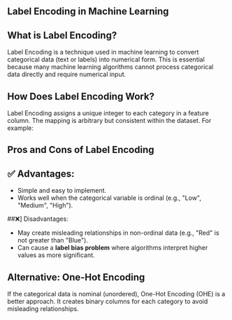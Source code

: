 ## **Label Encoding in Machine Learning**

## **What is Label Encoding?**
Label Encoding is a technique used in machine learning to convert categorical data (text or labels) into numerical form. This is essential because many machine learning algorithms cannot process categorical data directly and require numerical input.

## **How Does Label Encoding Work?**
Label Encoding assigns a unique integer to each category in a feature column. The mapping is arbitrary but consistent within the dataset. For example:

## **Pros and Cons of Label Encoding**
## ✅ Advantages:
- Simple and easy to implement.
- Works well when the categorical variable is ordinal (e.g., "Low", "Medium", "High").

##❌] Disadvantages:
- May create misleading relationships in non-ordinal data (e.g., "Red" is not greater than "Blue").
- Can cause a **label bias problem** where algorithms interpret higher values as more significant.

## **Alternative: One-Hot Encoding**
If the categorical data is nominal (unordered), One-Hot Encoding (OHE) is a better approach. It creates binary columns for each category to avoid misleading relationships.
